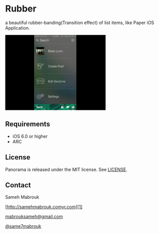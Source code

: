 Rubber
======

a beautiful rubber-banding(Transition effect) of list items, like Paper iOS Application.


<img src="Rubber.gif" alt="Screenshot" width="320px"/>

Requirements
----------
* iOS 6.0 or higher
* ARC


## License
Panorama is released under the MIT license. See
[LICENSE](https://github.com/iSame7/Rubber/blob/master/LICENSE).

Contact
----------

Sameh Mabrouk
  
[http://samehmabrouk.comyr.com][1]

[mabrouksameh@gmail.com][2]

[@same7mabrouk][3] 

  [1]: http://samehmabrouk.comyr.com
  [2]: mailto:mabrouksameh@gmail.com
  [3]: http://twitter.com/same7mabrouk

